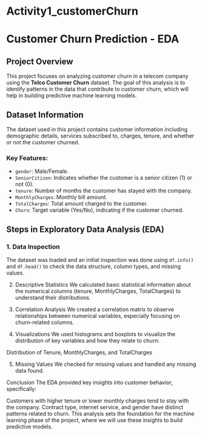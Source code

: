 # Activity1_customerChurn
# Customer Churn Prediction - EDA

## Project Overview
This project focuses on analyzing customer churn in a telecom company using the **Telco Customer Churn** dataset. The goal of this analysis is to identify patterns in the data that contribute to customer churn, which will help in building predictive machine learning models.

## Dataset Information
The dataset used in this project contains customer information including demographic details, services subscribed to, charges, tenure, and whether or not the customer churned.

### Key Features:
- `gender`: Male/Female.
- `SeniorCitizen`: Indicates whether the customer is a senior citizen (1) or not (0).
- `tenure`: Number of months the customer has stayed with the company.
- `MonthlyCharges`: Monthly bill amount.
- `TotalCharges`: Total amount charged to the customer.
- `Churn`: Target variable (Yes/No), indicating if the customer churned.

## Steps in Exploratory Data Analysis (EDA)

### 1. Data Inspection
The dataset was loaded and an initial inspection was done using `df.info()` and `df.head()` to check the data structure, column types, and missing values.

2. Descriptive Statistics
We calculated basic statistical information about the numerical columns (tenure, MonthlyCharges, TotalCharges) to understand their distributions.

3. Correlation Analysis
We created a correlation matrix to observe relationships between numerical variables, especially focusing on churn-related columns.

4. Visualizations
We used histograms and boxplots to visualize the distribution of key variables and how they relate to churn:

Distribution of Tenure, MonthlyCharges, and TotalCharges

5. Missing Values
We checked for missing values and handled any missing data found.

Conclusion
The EDA provided key insights into customer behavior, specifically:

Customers with higher tenure or lower monthly charges tend to stay with the company.
Contract type, internet service, and gender have distinct patterns related to churn.
This analysis sets the foundation for the machine learning phase of the project, where we will use these insights to build predictive models.
